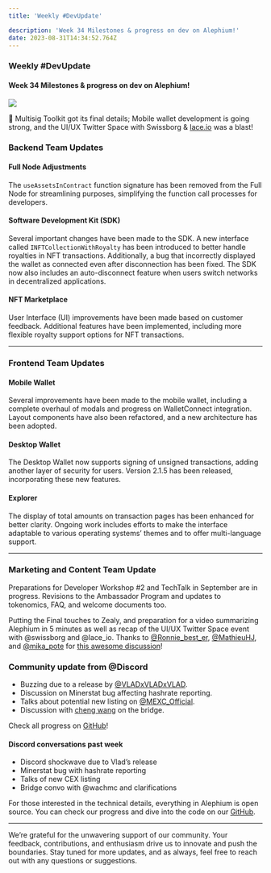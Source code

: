 ```yaml
---
title: 'Weekly #DevUpdate'

description: 'Week 34 Milestones & progress on dev on Alephium!'
date: 2023-08-31T14:34:52.764Z
---
```


### Weekly \#DevUpdate

#### Week 34 Milestones & progress on dev on Alephium!

![](https://cdn-images-1.medium.com/max/800/1*-OquW23vYipAYdTVjfUkiw.png)

🎇 Multisig Toolkit got its final details; Mobile wallet development is going strong, and the UI/UX Twitter Space with Swissborg & <a href="https://www.lace.io/" class="markup--anchor markup--p-anchor" data-href="https://www.lace.io/" rel="noopener" target="_blank">lace.io</a> was a blast!

### Backend Team Updates

#### Full Node Adjustments

The `useAssetsInContract` function signature has been removed from the Full Node for streamlining purposes, simplifying the function call processes for developers.

#### Software Development Kit (SDK)

Several important changes have been made to the SDK. A new interface called `INFTCollectionWithRoyalty` has been introduced to better handle royalties in NFT transactions. Additionally, a bug that incorrectly displayed the wallet as connected even after disconnection has been fixed. The SDK now also includes an auto-disconnect feature when users switch networks in decentralized applications.

#### NFT Marketplace

User Interface (UI) improvements have been made based on customer feedback. Additional features have been implemented, including more flexible royalty support options for NFT transactions.

---

### Frontend Team Updates

#### Mobile Wallet

Several improvements have been made to the mobile wallet, including a complete overhaul of modals and progress on WalletConnect integration. Layout components have also been refactored, and a new architecture has been adopted.

#### Desktop Wallet

The Desktop Wallet now supports signing of unsigned transactions, adding another layer of security for users. Version 2.1.5 has been released, incorporating these new features.

#### Explorer

The display of total amounts on transaction pages has been enhanced for better clarity. Ongoing work includes efforts to make the interface adaptable to various operating systems’ themes and to offer multi-language support.

---

### Marketing and Content Team Update

Preparations for Developer Workshop \#2 and TechTalk in September are in progress. Revisions to the Ambassador Program and updates to tokenomics, FAQ, and welcome documents too.

Putting the Final touches to Zealy, and preparation for a video summarizing Alephium in 5 minutes as well as recap of the UI/UX Twitter Space event with @swissborg and @lace_io. Thanks to <a href="https://twitter.com/Ronnie_best_er" class="markup--anchor markup--p-anchor" data-href="https://twitter.com/Ronnie_best_er" rel="noopener" target="_blank">@Ronnie_best_er</a>, <a href="https://twitter.com/MathieuHJ" class="markup--anchor markup--p-anchor" data-href="https://twitter.com/MathieuHJ" rel="noopener" target="_blank">@MathieuHJ</a>, and <a href="https://twitter.com/mika_pote" class="markup--anchor markup--p-anchor" data-href="https://twitter.com/mika_pote" rel="noopener" target="_blank">@mika_pote</a> for <a href="https://youtu.be/VK4QtY_q1ek?si=Gialxp0F1_Z5f-0o" class="markup--anchor markup--p-anchor" data-href="https://youtu.be/VK4QtY_q1ek?si=Gialxp0F1_Z5f-0o" rel="noopener" target="_blank">this awesome discussion</a>!

### Community update from @Discord

- <span id="1dce">Buzzing due to a release by <a href="https://twitter.com/VLADxVLADxVLAD" class="markup--anchor markup--li-anchor" data-href="https://twitter.com/VLADxVLADxVLAD" rel="noopener" target="_blank">@VLADxVLADxVLAD</a>.</span>
- <span id="60de">Discussion on Minerstat bug affecting hashrate reporting.</span>
- <span id="12dc">Talks about potential new listing on <a href="https://twitter.com/MEXC_Official" class="markup--anchor markup--li-anchor" data-href="https://twitter.com/MEXC_Official" rel="noopener" target="_blank">@MEXC_Official</a>.</span>
- <span id="57b0">Discussion with <a href="https://medium.com/u/5b08e6838f2c" class="markup--user markup--li-user" data-href="https://medium.com/u/5b08e6838f2c" data-anchor-type="2" data-user-id="5b08e6838f2c" data-action-value="5b08e6838f2c" data-action="show-user-card" data-action-type="hover" target="_blank">cheng wang</a> on the bridge.</span>

Check all progress on <a href="https://github.com/alephium" class="markup--anchor markup--p-anchor" data-href="https://github.com/alephium" rel="noopener" target="_blank">GitHub</a>!

<figure id="8ae9" class="graf graf--figure graf--iframe graf-after--p">
<blockquote>
<a href="https://twitter.com/alephium/status/1695081967006441623"></a>
</blockquote>
</figure>

#### Discord conversations past week

- <span id="3a47">Discord shockwave due to Vlad’s release</span>
- <span id="5305">Minerstat bug with hashrate reporting</span>
- <span id="c05a">Talks of new CEX listing</span>
- <span id="2b86">Bridge convo with @wachmc and clarifications</span>

For those interested in the technical details, everything in Alephium is open source. You can check our progress and dive into the code on our <a href="https://github.com/alephium" class="markup--anchor markup--p-anchor" data-href="https://github.com/alephium" rel="noopener ugc nofollow noopener" target="_blank">GitHub</a>.

---

We’re grateful for the unwavering support of our community. Your feedback, contributions, and enthusiasm drive us to innovate and push the boundaries. Stay tuned for more updates, and as always, feel free to reach out with any questions or suggestions.
